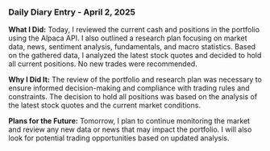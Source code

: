 ### Daily Diary Entry - April 2, 2025

**What I Did:**
Today, I reviewed the current cash and positions in the portfolio using the Alpaca API. I also outlined a research plan focusing on market data, news, sentiment analysis, fundamentals, and macro statistics. Based on the gathered data, I analyzed the latest stock quotes and decided to hold all current positions. No new trades were recommended.

**Why I Did It:**
The review of the portfolio and research plan was necessary to ensure informed decision-making and compliance with trading rules and constraints. The decision to hold all positions was based on the analysis of the latest stock quotes and the current market conditions.

**Plans for the Future:**
Tomorrow, I plan to continue monitoring the market and review any new data or news that may impact the portfolio. I will also look for potential trading opportunities based on updated analysis.
